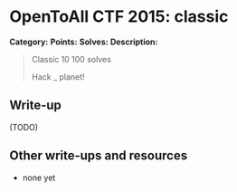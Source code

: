 # OpenToAll CTF 2015: classic

**Category:** 
**Points:** 
**Solves:** 
**Description:** 

> Classic
> 10
> 100 solves
> 
> Hack _ planet!

## Write-up

(TODO)

## Other write-ups and resources

* none yet